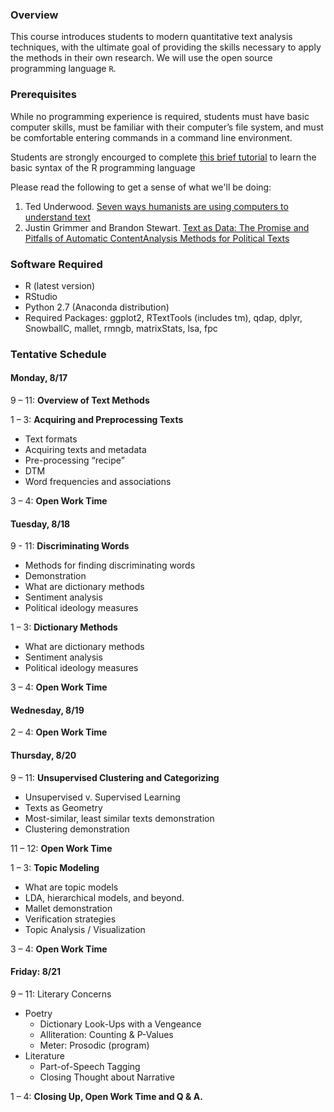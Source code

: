 ### Overview

This course introduces students to modern quantitative text analysis techniques, with the ultimate goal of providing the skills necessary to apply the methods in their own research. We will use the open source programming language `R`.

### Prerequisites

While no programming experience is required, students must have basic computer skills, must be familiar with their computer’s file system, and must be comfortable entering commands in a command line environment.

Students are strongly encourged to complete [this brief tutorial](https://www.codeschool.com/courses/try-r) to learn the basic syntax of the R programming language

Please read the following to get a sense of what we'll be doing:

1. Ted Underwood. [Seven ways humanists are using computers to understand text](http://tedunderwood.com/2015/06/04/seven-ways-humanists-are-using-computers-to-understand-text/)
2. Justin Grimmer and Brandon Stewart. [Text as Data: The Promise and Pitfalls of Automatic ContentAnalysis Methods for Political Texts](https://web.stanford.edu/~jgrimmer/tad2.pdf)


### Software Required

- R (latest version)
- RStudio
- Python 2.7 (Anaconda distribution)
- Required Packages: ggplot2, RTextTools (includes tm), qdap, dplyr, SnowballC, mallet, rmngb, matrixStats, lsa, fpc

### Tentative Schedule

#### Monday, 8/17

9 – 11: **Overview of Text Methods**

1 – 3: **Acquiring and Preprocessing Texts**
* Text formats
* Acquiring texts and metadata
* Pre-processing “recipe”
* DTM
* Word frequencies and associations

3 – 4: **Open Work Time**

#### Tuesday, 8/18

9 - 11: **Discriminating Words** 
* Methods for finding discriminating words
* Demonstration
* What are dictionary methods
* Sentiment analysis
* Political ideology measures

1 – 3: **Dictionary Methods**
* What are dictionary methods
* Sentiment analysis
* Political ideology measures

3 – 4: **Open Work Time**

#### Wednesday, 8/19

2 – 4: **Open Work Time**

#### Thursday, 8/20

9 – 11: **Unsupervised Clustering and Categorizing**
* Unsupervised v. Supervised Learning
* Texts as Geometry
* Most-similar, least similar texts demonstration
* Clustering demonstration

11 – 12: **Open Work Time**

1 – 3: **Topic Modeling**
* What are topic models
* LDA, hierarchical models, and beyond.
* Mallet demonstration
* Verification strategies
* Topic Analysis / Visualization

3 – 4: **Open Work Time**

#### Friday: 8/21

9 – 11: Literary Concerns
* Poetry
  * Dictionary Look-Ups with a Vengeance
  * Alliteration: Counting & P-Values
  * Meter: Prosodic (program)
* Literature
  * Part-of-Speech Tagging
  * Closing Thought about Narrative


1 – 4: **Closing Up, Open Work Time and Q & A.**
